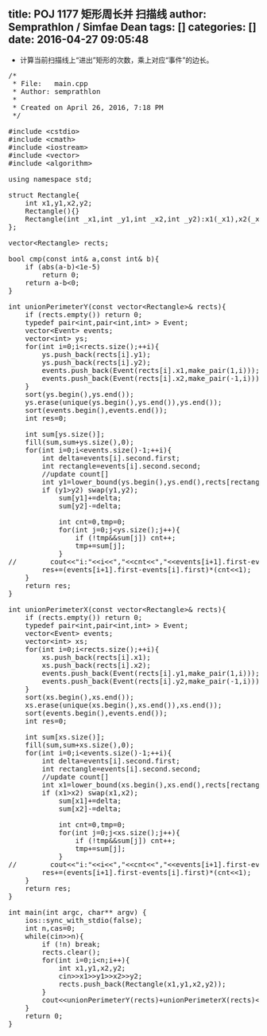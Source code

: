 title: POJ 1177 矩形周长并 扫描线
author: Semprathlon / Simfae Dean
tags: []
categories: []
date: 2016-04-27 09:05:48
---
* 计算当前扫描线上“进出”矩形的次数，乘上对应“事件”的边长。  

 
<pre class="lang:c++ decode:true " >/* 
 * File:   main.cpp
 * Author: semprathlon
 *
 * Created on April 26, 2016, 7:18 PM
 */

#include &lt;cstdio&gt;
#include &lt;cmath&gt;
#include &lt;iostream&gt;
#include &lt;vector&gt;
#include &lt;algorithm&gt;

using namespace std;

struct Rectangle{
    int x1,y1,x2,y2;
    Rectangle(){}
    Rectangle(int _x1,int _y1,int _x2,int _y2):x1(_x1),x2(_x2),y1(_y1),y2(_y2){}
};

vector&lt;Rectangle&gt; rects;

bool cmp(const int&amp; a,const int&amp; b){
    if (abs(a-b)&lt;1e-5)
        return 0;
    return a-b&lt;0;
}

int unionPerimeterY(const vector&lt;Rectangle&gt;&amp; rects){
    if (rects.empty()) return 0;
    typedef pair&lt;int,pair&lt;int,int&gt; &gt; Event;
    vector&lt;Event&gt; events;
    vector&lt;int&gt; ys;
    for(int i=0;i&lt;rects.size();++i){
        ys.push_back(rects[i].y1);
        ys.push_back(rects[i].y2);
        events.push_back(Event(rects[i].x1,make_pair(1,i)));
        events.push_back(Event(rects[i].x2,make_pair(-1,i)));
    }
    sort(ys.begin(),ys.end());
    ys.erase(unique(ys.begin(),ys.end()),ys.end());
    sort(events.begin(),events.end());
    int res=0;

    int sum[ys.size()];
    fill(sum,sum+ys.size(),0);
    for(int i=0;i&lt;events.size()-1;++i){
        int delta=events[i].second.first;
        int rectangle=events[i].second.second;
        //update count[]
        int y1=lower_bound(ys.begin(),ys.end(),rects[rectangle].y1)-ys.begin(),y2=lower_bound(ys.begin(),ys.end(),rects[rectangle].y2)-ys.begin();
        if (y1&gt;y2) swap(y1,y2);
            sum[y1]+=delta;
            sum[y2]-=delta;
        
            int cnt=0,tmp=0;
            for(int j=0;j&lt;ys.size();j++){
                if (!tmp&amp;&amp;sum[j]) cnt++;
                tmp+=sum[j];
            }
//        cout&lt;&lt;"i:"&lt;&lt;i&lt;&lt;","&lt;&lt;cnt&lt;&lt;","&lt;&lt;events[i+1].first-events[i].first&lt;&lt;endl;
        res+=(events[i+1].first-events[i].first)*(cnt&lt;&lt;1);
    }
    return res;
}

int unionPerimeterX(const vector&lt;Rectangle&gt;&amp; rects){
    if (rects.empty()) return 0;
    typedef pair&lt;int,pair&lt;int,int&gt; &gt; Event;
    vector&lt;Event&gt; events;
    vector&lt;int&gt; xs;
    for(int i=0;i&lt;rects.size();++i){
        xs.push_back(rects[i].x1);
        xs.push_back(rects[i].x2);
        events.push_back(Event(rects[i].y1,make_pair(1,i)));
        events.push_back(Event(rects[i].y2,make_pair(-1,i)));
    }
    sort(xs.begin(),xs.end());
    xs.erase(unique(xs.begin(),xs.end()),xs.end());
    sort(events.begin(),events.end());
    int res=0;

    int sum[xs.size()];
    fill(sum,sum+xs.size(),0);
    for(int i=0;i&lt;events.size()-1;++i){
        int delta=events[i].second.first;
        int rectangle=events[i].second.second;
        //update count[]
        int x1=lower_bound(xs.begin(),xs.end(),rects[rectangle].x1)-xs.begin(),x2=lower_bound(xs.begin(),xs.end(),rects[rectangle].x2)-xs.begin();
        if (x1&gt;x2) swap(x1,x2);
            sum[x1]+=delta;
            sum[x2]-=delta;
        
            int cnt=0,tmp=0;
            for(int j=0;j&lt;xs.size();j++){
                if (!tmp&amp;&amp;sum[j]) cnt++;
                tmp+=sum[j];
            }
//        cout&lt;&lt;"i:"&lt;&lt;i&lt;&lt;","&lt;&lt;cnt&lt;&lt;","&lt;&lt;events[i+1].first-events[i].first&lt;&lt;endl;
        res+=(events[i+1].first-events[i].first)*(cnt&lt;&lt;1);
    }
    return res;
}

int main(int argc, char** argv) {
    ios::sync_with_stdio(false);
    int n,cas=0;
    while(cin&gt;&gt;n){
        if (!n) break;
        rects.clear();
        for(int i=0;i&lt;n;i++){
            int x1,y1,x2,y2;
            cin&gt;&gt;x1&gt;&gt;y1&gt;&gt;x2&gt;&gt;y2;
            rects.push_back(Rectangle(x1,y1,x2,y2));
        }
        cout&lt;&lt;unionPerimeterY(rects)+unionPerimeterX(rects)&lt;&lt;endl;
    }
    return 0;
}</pre> 
